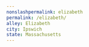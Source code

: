 ```yaml
---
﻿nonslashpermalink: elizabeth
permalink: /elizabeth/
alley: Elizabeth
city: Ipswich
state: Massachusetts
---
```

